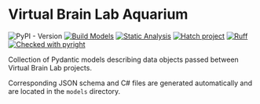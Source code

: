 # Virtual Brain Lab Aquarium

![PyPI - Version](https://img.shields.io/pypi/v/vbl-aquarium)
[![Build Models](https://github.com/VirtualBrainLab/vbl-aquarium/actions/workflows/build-models.yml/badge.svg)](https://github.com/VirtualBrainLab/vbl-aquarium/actions/workflows/build-models.yml)
[![Static Analysis](https://github.com/VirtualBrainLab/vbl-aquarium/actions/workflows/static-analysis.yml/badge.svg)](https://github.com/VirtualBrainLab/vbl-aquarium/actions/workflows/static-analysis.yml)
[![Hatch project](https://img.shields.io/badge/%F0%9F%A5%9A-Hatch-4051b5.svg)](https://github.com/pypa/hatch)
[![Ruff](https://img.shields.io/endpoint?url=https://raw.githubusercontent.com/astral-sh/ruff/main/assets/badge/v2.json)](https://github.com/astral-sh/ruff)
[![Checked with pyright](https://microsoft.github.io/pyright/img/pyright_badge.svg)](https://microsoft.github.io/pyright/)

Collection of Pydantic models describing data objects passed between Virtual
Brain Lab projects.

Corresponding JSON schema and C# files are generated automatically and are
located in the `models` directory.
